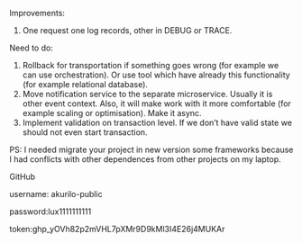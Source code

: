 Improvements:
1. One request one log records, other in DEBUG or TRACE.

Need to do:
1. Rollback for transportation if something goes wrong (for example we can use orchestration). Or use tool which have already this functionality (for example relational database).
3. Move notification service to the separate microservice. Usually it is other event context.  Also, it will make work with it more comfortable
(for example scaling or optimisation). Make it async.
5. Implement validation on transaction level. If we don’t have valid state we should not even start transaction.


PS: I needed migrate your project in new version some frameworks because I had conflicts with other dependences from other projects on my
laptop. 

GitHub

username: akurilo-public

password:lux1111111111

token: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
